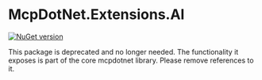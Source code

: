﻿# McpDotNet.Extensions.AI
[![NuGet version](https://img.shields.io/nuget/v/McpDotNet.Extensions.AI.svg)](https://www.nuget.org/packages/McpDotNet.Extensions.AI/)

This package is deprecated and no longer needed. The functionality it exposes is part of the core mcpdotnet library. Please remove references to it.